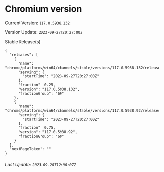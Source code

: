 # Chromium version

Current Version: `117.0.5938.132`

Version Update: `2023-09-27T20:27:00Z`

Stable Release(s):
```
{
  "releases": [
    {
      "name": "chrome/platforms/win64/channels/stable/versions/117.0.5938.132/releases/1695846420",
      "serving": {
        "startTime": "2023-09-27T20:27:00Z"
      },
      "fraction": 0.25,
      "version": "117.0.5938.132",
      "fractionGroup": "69"
    },
    {
      "name": "chrome/platforms/win64/channels/stable/versions/117.0.5938.92/releases/1695846420",
      "serving": {
        "startTime": "2023-09-27T20:27:00Z"
      },
      "fraction": 0.75,
      "version": "117.0.5938.92",
      "fractionGroup": "69"
    }
  ],
  "nextPageToken": ""
}
```

###### Last Update: `2023-09-28T12:00:07Z`
        